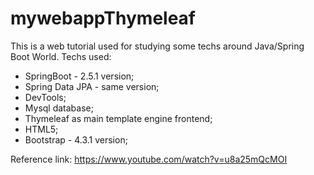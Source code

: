 # mywebappThymeleaf

This is a web tutorial used for studying some techs around Java/Spring Boot World.
Techs used:
- SpringBoot - 2.5.1 version;
- Spring Data JPA - same version;
- DevTools;
- Mysql database;
- Thymeleaf as main template engine frontend;
- HTML5;
- Bootstrap - 4.3.1 version;

Reference link: https://www.youtube.com/watch?v=u8a25mQcMOI

